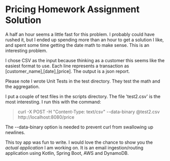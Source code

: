 # Pricing Homework Assignment Solution

A half an hour seems a little fast for this problem. I probably could have rushed it, but 
I ended up spending more than an hour to get a solution I like, and spent some time getting
the date math to make sense. This is an interesting problem.

I chose CSV as the input because thinking as a customer this seems like the easiest
format to use. Each line represents a transaction as [customer_name],[date],[price]. The
output is a json report.

Please note I wrote Unit Tests in the test directory. They test the math and the aggregation.

I put a couple of test files in the scripts directory. The file 'test2.csv' is the most 
interesting. I run this with the command:

> curl -X POST -H "Content-Type: text/csv" --data-binary @test2.csv http://localhost:8080/price

The --data-binary option is needed to prevent curl from swallowing up newlines.

This toy app was fun to write. I would love the chance to show you the *actual application* I
am working on. It is an email ingestion/routing application using Kotlin, Spring Boot, AWS and
DynamoDB.

